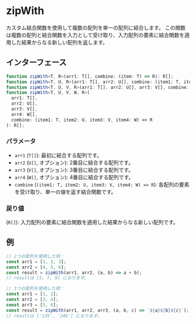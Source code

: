 # zipWith

カスタム結合関数を使用して複数の配列を単一の配列に結合します。
この関数は複数の配列と結合関数を入力として受け取り、入力配列の要素に結合関数を適用した結果からなる新しい配列を返します。

## インターフェース

```typescript
function zipWith<T, R>(arr1: T[], combine: (item: T) => R): R[];
function zipWith<T, U, R>(arr1: T[], arr2: U[], combine: (item1: T, item2: U) => R): R[];
function zipWith<T, U, V, R>(arr1: T[], arr2: U[], arr3: V[], combine: (item1: T, item2: U, item3: V) => R): R[];
function zipWith<T, U, V, W, R>(
  arr1: T[],
  arr2: U[],
  arr3: V[],
  arr4: W[],
  combine: (item1: T, item2: U, item3: V, item4: W) => R
): R[];
```

### パラメータ

- `arr1` (`T[]`): 最初に結合する配列です。
- `arr2` (`U[]`, オプション): 2番目に結合する配列です。
- `arr3` (`V[]`, オプション): 3番目に結合する配列です。
- `arr4` (`W[]`, オプション): 4番目に結合する配列です。
- `combine` (`(item1: T, item2: U, item3: V, item4: W) => R`): 各配列の要素を受け取り、単一の値を返す結合関数です。

### 戻り値

(`R[]`): 入力配列の要素に結合関数を適用した結果からなる新しい配列です。

## 例

```typescript
// 2つの配列を使用した例：
const arr1 = [1, 2, 3];
const arr2 = [4, 5, 6];
const result = zipWith(arr1, arr2, (a, b) => a + b);
// resultは [5, 7, 9] になります。

// 3つの配列を使用した例：
const arr1 = [1, 2];
const arr2 = [3, 4];
const arr3 = [5, 6];
const result = zipWith(arr1, arr2, arr3, (a, b, c) => `${a}${b}${c}`);
// resultは ['135', '246'] になります。
```
